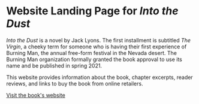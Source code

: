 # Website Landing Page for _Into the Dust_

_Into the Dust_ is a novel by Jack Lyons. The first installment is subtitled _The Virgin_, a cheeky term for someone who is having their first experience of Burning Man, the annual free-form festival in the Nevada desert. The Burning Man organization formally granted the book approval to use its name and be published in spring 2021.

This website provides information about the book, chapter excerpts, reader reviews, and links to buy the book from online retailers.

[Visit the book's website](https://www.intothedustbook.com/)
